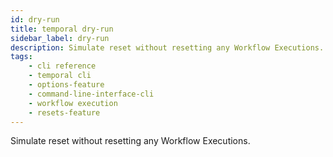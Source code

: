 ```yaml
---
id: dry-run
title: temporal dry-run
sidebar_label: dry-run
description: Simulate reset without resetting any Workflow Executions.
tags: 
    - cli reference
    - temporal cli
    - options-feature
    - command-line-interface-cli
    - workflow execution
    - resets-feature
---
```


Simulate reset without resetting any Workflow Executions.

